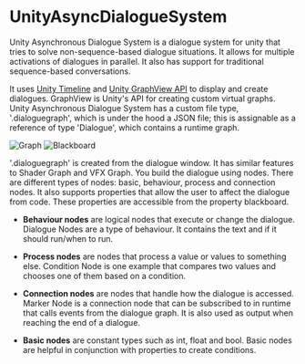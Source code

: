 # UnityAsyncDialogueSystem

Unity Asynchronous Dialogue System is a dialogue system for unity that tries to solve non-sequence-based dialogue situations. It allows for multiple activations of dialogues in parallel. It also has support for traditional sequence-based conversations.

It uses [Unity Timeline](https://docs.unity3d.com/Packages/com.unity.timeline@1.8/manual/index.html) and [Unity GraphView API](https://docs.unity3d.com/ScriptReference/Experimental.GraphView.GraphView.html) to display and create dialogues. GraphView is Unity's API for creating custom virtual graphs. Unity Asynchronous Dialogue System has a custom file type, '.dialoguegraph', which is under the hood a JSON file; this is assignable as a reference of type 'Dialogue', which contains a runtime graph.

![Graph](https://github.com/Celezt/UnityAsyncDialogueSystem/assets/59172226/33773da1-1278-45b6-aa50-b9bbd3b08cc6)
![Blackboard](https://github.com/Celezt/UnityAsyncDialogueSystem/assets/59172226/66c7cefc-105f-42b7-afe7-6b96bef72797)

'.dialoguegraph' is created from the dialogue window. It has similar features to Shader Graph and VFX Graph. You build the dialogue using nodes. There are different types of nodes: basic, behaviour, process and connection nodes. It also supports properties that allow the user to affect the dialogue from code. These properties are accessible from the property blackboard.

* **Behaviour nodes** are logical nodes that execute or change the dialogue. Dialogue Nodes are a type of behaviour. It contains the text and if it should run/when to run.

* **Process nodes** are nodes that process a value or values to something else. Condition Node is one example that compares two values and chooses one of them based on a condition.

* **Connection nodes** are nodes that handle how the dialogue is accessed. Marker Node is a connection node that can be subscribed to in runtime that calls events from the dialogue graph. It is also used as output when reaching the end of a dialogue. 

* **Basic nodes** are constant types such as int, float and bool. Basic nodes are helpful in conjunction with properties to create conditions.

